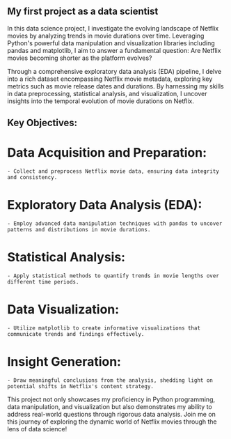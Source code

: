 ## My first project as a data scientist

In this data science project, I investigate the evolving landscape of Netflix movies by analyzing trends in movie durations over time. Leveraging Python's powerful data manipulation and visualization libraries including pandas and matplotlib, I aim to answer a fundamental question: Are Netflix movies becoming shorter as the platform evolves?

Through a comprehensive exploratory data analysis (EDA) pipeline, I delve into a rich dataset encompassing Netflix movie metadata, exploring key metrics such as movie release dates and durations. By harnessing my skills in data preprocessing, statistical analysis, and visualization, I uncover insights into the temporal evolution of movie durations on Netflix.

## Key Objectives:

# Data Acquisition and Preparation:
    - Collect and preprocess Netflix movie data, ensuring data integrity and consistency.
# Exploratory Data Analysis (EDA):
    - Employ advanced data manipulation techniques with pandas to uncover patterns and distributions in movie durations.
# Statistical Analysis:
    - Apply statistical methods to quantify trends in movie lengths over different time periods.
# Data Visualization:
    - Utilize matplotlib to create informative visualizations that communicate trends and findings effectively.
# Insight Generation:
    - Draw meaningful conclusions from the analysis, shedding light on potential shifts in Netflix's content strategy.

This project not only showcases my proficiency in Python programming, data manipulation, and visualization but also demonstrates my ability to address real-world questions through rigorous data analysis. Join me on this journey of exploring the dynamic world of Netflix movies through the lens of data science!
